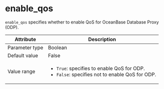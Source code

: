 # enable_qos

`enable_qos` specifies whether to enable QoS for OceanBase Database Proxy (ODP).

| Attribute | Description |
|----------|---------|
| Parameter type | Boolean |
| Default value | False |
| Value range | <ul><li>`True`: specifies to enable QoS for ODP.</li><li>`False`: specifies not to enable QoS for ODP.</li></ul> |
